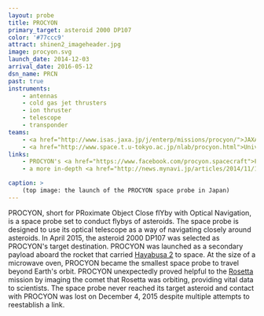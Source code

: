```yaml
---
layout: probe
title: PROCYON
primary_target: asteroid 2000 DP107
color: '#77ccc9'
attract: shinen2_imageheader.jpg
image: procyon.svg
launch_date: 2014-12-03
arrival_date: 2016-05-12
dsn_name: PRCN
past: true
instruments:
    - antennas
    - cold gas jet thrusters
    - ion thruster
    - telescope
    - transponder
teams:
    - <a href="http://www.isas.jaxa.jp/j/enterp/missions/procyon/">JAXA / ISAS</a>
    - <a href="http://www.space.t.u-tokyo.ac.jp/nlab/procyon.html">University of Tokyo</a>
links:
    - PROCYON's <a href="https://www.facebook.com/procyon.spacecraft">Facebook</a> page
    - a more in-depth <a href="http://news.mynavi.jp/articles/2014/11/13/procyon/">introduction</a> to PROCYON

caption: >
    (top image: the launch of the PROCYON space probe in Japan)
---
```

PROCYON, short for PRoximate Object Close flYby with Optical Navigation, is a space probe set to conduct flybys of asteroids. The space probe is designed to use its optical telescope as a way of navigating closely around asteroids. In April 2015, the asteroid 2000 DP107 was selected as PROCYON's target destination. PROCYON was launched as a secondary payload aboard the rocket that carried <a href="/hayabusa2/">Hayabusa 2</a> to space. At the size of a microwave oven, PROCYON became the smallest space probe to travel beyond Earth's orbit. PROCYON unexpectedly proved helpful to the <a href="/rosetta">Rosetta</a> mission by imaging the comet that Rosetta was orbiting, providing vital data to scientists. The space probe never reached its target asteroid and contact with PROCYON was lost on December 4, 2015 despite multiple attempts to reestablish a link.



